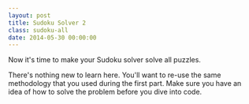 ```yaml
---
layout: post
title: Sudoku Solver 2
class: sudoku-all
date: 2014-05-30 00:00:00
---
```


Now it's time to make your Sudoku solver solve all puzzles.

There's nothing new to learn here. You'll want to re-use the same
methodology that you used during the first part. Make sure you have an idea of
how to solve the problem before you dive into code.
